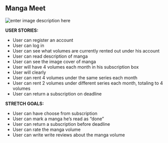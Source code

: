**Manga Meet**
----------

![enter image description here](https://github.com/codedoll/manga-meet/blob/master/Screen%20Shot%202016-07-11%20at%202.34.33%20PM.png?raw=true)

**USER STORIES:**
- User can register an account 
- User can log in 
- User can see what volumes are currently rented out under his account
- User can read description of manga
- User can see the image cover of manga
- User will have 4 volumes each month in his subscription box
- User will clearly
- User can rent 4 volumes under the same series each month 
- User can rent 2 volumes under different series each month, totaling to 4 volumes 
- User can return a subscription on deadline

**STRETCH GOALS:** 
- User can have choose from subscription
- User can mark a manga he’s read as “done” 
- User can return a subscription before deadline 
- User can rate the manga volume
- User can write write reviews about the manga volume
